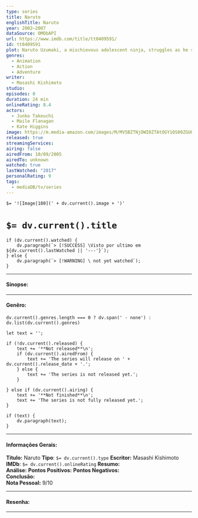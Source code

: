 ```yaml
---
type: series
title: Naruto
englishTitle: Naruto
year: 2002–2007
dataSource: OMDbAPI
url: https://www.imdb.com/title/tt0409591/
id: tt0409591
plot: Naruto Uzumaki, a mischievous adolescent ninja, struggles as he searches for recognition and dreams of becoming the Hokage, the village's leader and strongest ninja.
genres:
  - Animation
  - Action
  - Adventure
writer:
  - Masashi Kishimoto
studio:
episodes: 0
duration: 24 min
onlineRating: 8.4
actors:
  - Junko Takeuchi
  - Maile Flanagan
  - Kate Higgins
image: https://m.media-amazon.com/images/M/MV5BZTNjOWI0ZTAtOGY1OS00ZGU0LWEyOWYtMjhkYjdlYmVjMDk2XkEyXkFqcGc@._V1_SX300.jpg
released: true
streamingServices:
airing: false
airedFrom: 10/09/2005
airedTo: unknown
watched: true
lastWatched: "2017"
personalRating: 9
tags:
  - mediaDB/tv/series
---
```

`$= '![Image|180](' + dv.current().image + ')'`

# `$= dv.current().title`

```dataviewjs
if (dv.current().watched) {
	dv.paragraph(`> [!SUCCESS] \Visto por ultimo em ${dv.current().lastWatched || '---'}`);
} else {
	dv.paragraph(`> [!WARNING] \ not yet watched`);
}
```


---
#### Sinopse:

---

#### Genêro:
```dataviewjs
dv.current().genres.length === 0 ? dv.span(' - none') : dv.list(dv.current().genres)
```

```dataviewjs
let text = '';

if (!dv.current().released) {
	text += '**Not released**\n';
	if (dv.current().airedFrom) {
		text += 'The series will release on ' + dv.current().release_date + '.';
	} else {
		text += 'The series is not released yet.';
	}
	
} else if (dv.current().airing) {
	text += '**Not finished**\n';
	text += 'The series is not fully released yet.';
}

if (text) {
	dv.paragraph(text);
}
```
---

#### Informações Gerais:

**Título:** Naruto
**Tipo**: `$= dv.current().type`
**Escritor:** Masashi Kishimoto
**IMDb**: `$= dv.current().onlineRating`
**Resumo:**   
**Análise:** 
**Pontos Positivos:** 
**Pontos Negativos:**  
**Conclusão:**  
**Nota Pessoal:** 9/10

---

#### Resenha:


---


